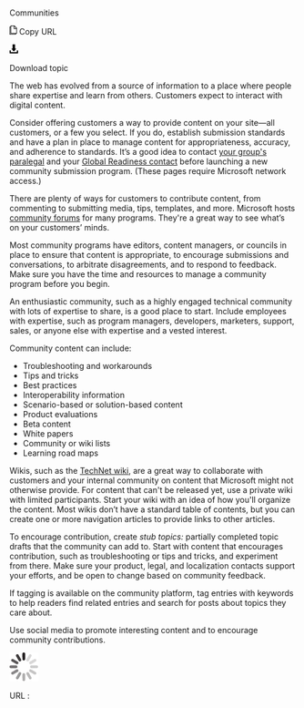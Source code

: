 ﻿# 

Communities

![Copy URL](media/social-mediacommunities/Copy.png)
Copy URL

![Download](media/social-mediacommunities/Download.png)

Download topic

The
web has evolved from a source of information to a place
where people share expertise and learn from others. Customers
expect to interact with digital content. 

Consider
offering customers a way to provide content on your site—all
customers, or a few you select. If you do, establish submission
standards and have a plan in place to manage content for
appropriateness, accuracy, and adherence to standards. It’s a good
idea to contact [your group's paralegal](https://microsoft.sharepoint.com/sites/lcaweb/Pages/Applications/LegalContact.aspx) and your [Global Readiness contact](https://globalready.azurewebsites.net/Pages/Contacts) before launching a new community submission program. (These pages require Microsoft network access.)

There
are plenty of ways for customers to contribute content, from
commenting to submitting media, tips, templates, and more. Microsoft
hosts [community forums](http://answers.microsoft.com/en-us) for many programs. They're a great way to see what’s on your customers’ minds. 

Most
community programs have editors, content managers, or councils in
place to ensure that content is appropriate, to encourage submissions
and conversations, to arbitrate disagreements, and to respond to
feedback. Make sure you have the time and resources to manage a
community program before you begin. 

An
enthusiastic community, such as a highly engaged
technical community with lots of expertise to share, is a good
place to start. Include employees with expertise, such as program
managers, developers, marketers, support, sales, or anyone else
with expertise and a vested interest.

Community content can include:

  - Troubleshooting and workarounds
  - Tips and tricks
  - Best practices
  - Interoperability information
  - Scenario-based or solution-based content
  - Product evaluations
  - Beta content
  - White papers
  - Community or wiki lists
  - Learning road maps

Wikis, such as the [TechNet wiki](http://social.technet.microsoft.com/wiki/), are
a great way to collaborate with customers and your internal
community on content that Microsoft might not otherwise provide. For
content that can't be released yet, use a private wiki with limited
participants. Start
your wiki with an idea of how you'll organize the content. Most
wikis don’t have a standard table of contents, but you can create one or
more navigation articles to provide links to other articles. 

To encourage contribution, create *stub topics:* partially
completed topic drafts that the community can add to. Start with
content that encourages contribution, such as troubleshooting or
tips and tricks, and experiment from there. Make sure your product,
legal, and localization contacts support your efforts, and be open
to change based on community feedback. 

If
tagging is available on the community platform, tag entries with
keywords to help readers find related entries and search for
posts about topics they care about.

Use social media to promote interesting content and to encourage community contributions.

![In progress](media/social-mediacommunities/activity-large.gif)

URL :
